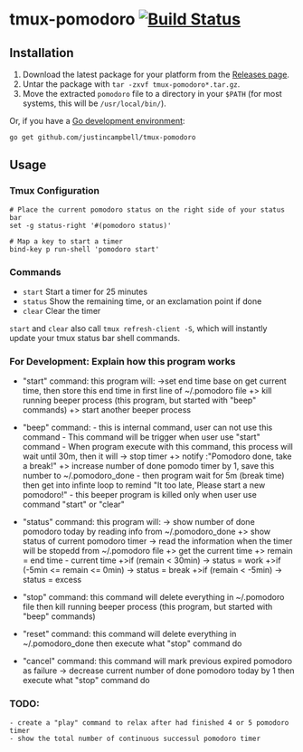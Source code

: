 # tmux-pomodoro [![Build Status](https://travis-ci.org/justincampbell/tmux-pomodoro.svg?branch=conversion)](https://travis-ci.org/justincampbell/tmux-pomodoro)

## Installation

1. Download the latest package for your platform from the [Releases page](https://github.com/justincampbell/tmux-pomodoro/releases/latest).
2. Untar the package with `tar -zxvf tmux-pomodoro*.tar.gz`.
3. Move the extracted `pomodoro` file to a directory in your `$PATH` (for most systems, this will be `/usr/local/bin/`).

Or, if you have a [Go development environment](https://golang.org/doc/install):

```
go get github.com/justincampbell/tmux-pomodoro
```

## Usage

### Tmux Configuration

```tmux
# Place the current pomodoro status on the right side of your status bar
set -g status-right '#(pomodoro status)'

# Map a key to start a timer
bind-key p run-shell 'pomodoro start'
```

### Commands

* `start` Start a timer for 25 minutes
* `status` Show the remaining time, or an exclamation point if done
* `clear` Clear the timer

`start` and `clear` also call `tmux refresh-client -S`, which will instantly update your tmux status bar shell commands.

### For Development: Explain how this program works
+ "start"  command: this program will:
                        ->set end time base on get current time,  then store this end time in first line of ~/.pomodoro file
                        +> kill running beeper process (this program, but started with "beep" commands)
                        +> start another beeper process

+ "beep"   command:   - this is internal command, user can not use this command
                      - This command will be trigger when user use "start" command
                      - When program execute with this command, this process will wait until 30m, then it will
                        -> stop timer
                        +> notify :"Pomodoro done, take a break!"
                        +> increase number of done pomodo timer by 1, save this number to ~/.pomodoro_done
                      - then program wait for 5m (break time) then get into infinte loop to remind "It too late, Please start a new pomodoro!"
                      - this beeper program is killed only when user use command "start" or "clear"

+ "status" command: this program will:
                        -> show number of done pomodoro today by reading info from ~/.pomodoro_done
                        +> show status of current pomodoro timer
                            -> read the information when the timer will be stopedd from ~/.pomodoro file
                            +> get the current time
                            +> remain = end time - current time
                            +>if (remain < 30min)
                                -> status = work
                            +>if (-5min <= remain <= 0min)
                                -> status = break
                            +>if (remain < -5min)
                                -> status = excess

+ "stop"  command: this command will delete everything in ~/.pomodoro file
                   then kill running beeper process (this program, but started with "beep" commands)

+ "reset"  command: this command will delete everything in ~/.pomodoro_done then execute what "stop" command do
+ "cancel" command: this command will mark previous expired pomodoro as failure ->
                        decrease current number of done pomodoro today by 1
                        then execute what "stop" command do

### TODO:
    - create a "play" command to relax after had finished 4 or 5 pomodoro timer
    - show the total number of continuous successul pomodoro timer
